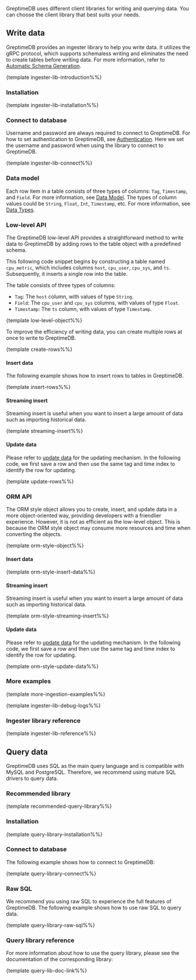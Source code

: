 
GreptimeDB uses different client libraries for writing and querying data.
You can choose the client library that best suits your needs.

## Write data

GreptimeDB provides an ingester library to help you write data.
It utilizes the gRPC protocol,
which supports schemaless writing and eliminates the need to create tables before writing data.
For more information, refer to [Automatic Schema Generation](/user-guide/write-data/overview.md#automatic-schema-generation).

{template ingester-lib-introduction%%}

### Installation

{template ingester-lib-installation%%}

### Connect to database

Username and password are always required to connect to GreptimeDB.
For how to set authentication to GreptimeDB, see [Authentication](/user-guide/clients/authentication.md).
Here we set the username and password when using the library to connect to GreptimeDB.

{template ingester-lib-connect%%}

### Data model

Each row item in a table consists of three types of columns: `Tag`, `Timestamp`, and `Field`. For more information, see [Data Model](/user-guide/concepts/data-model.md).
The types of column values could be `String`, `Float`, `Int`, `Timestamp`, etc. For more information, see [Data Types](/reference/sql/data-types.md).

### Low-level API

The GreptimeDB low-level API provides a straightforward method to write data to GreptimeDB 
by adding rows to the table object with a predefined schema.

This following code snippet begins by constructing a table named `cpu_metric`,
which includes columns `host`, `cpu_user`, `cpu_sys`, and `ts`. 
Subsequently, it inserts a single row into the table.

The table consists of three types of columns:

- `Tag`: The `host` column, with values of type `String`.
- `Field`: The `cpu_user` and `cpu_sys` columns, with values of type `Float`.
- `Timestamp`: The `ts` column, with values of type `Timestamp`.

{template low-level-object%%}

To improve the efficiency of writing data, you can create multiple rows at once to write to GreptimeDB.

{template create-rows%%}

#### Insert data

The following example shows how to insert rows to tables in GreptimeDB.

{template insert-rows%%}

#### Streaming insert

Streaming insert is useful when you want to insert a large amount of data such as importing historical data.

{template streaming-insert%%}

#### Update data

Please refer to [update data](/user-guide/write-data/overview.md#update-data) for the updating mechanism.
In the following code, we first save a row and then use the same tag and time index to identify the row for updating.

{template update-rows%%}

<!-- TODO ### Delete Metrics -->

### ORM API

The ORM style object allows you to create, insert, and update data in a more object-oriented way,
providing developers with a friendlier experience.
However, it is not as efficient as the low-level object.
This is because the ORM style object may consume more resources and time when converting the objects.

{template orm-style-object%%}

#### Insert data

{template orm-style-insert-data%%}

#### Streaming insert

Streaming insert is useful when you want to insert a large amount of data such as importing historical data.

{template orm-style-streaming-insert%%}

#### Update data

Please refer to [update data](/user-guide/write-data/overview.md#update-data) for the updating mechanism.
In the following code, we first save a row and then use the same tag and time index to identify the row for updating.

{template orm-style-update-data%%}

### More examples

{template more-ingestion-examples%%}

{template ingester-lib-debug-logs%%}

### Ingester library reference

{template ingester-lib-reference%%}

## Query data

GreptimeDB uses SQL as the main query language and is compatible with MySQL and PostgreSQL.
Therefore, we recommend using mature SQL drivers to query data.

### Recommended library

{template recommended-query-library%%}

### Installation

{template query-library-installation%%}

### Connect to database

The following example shows how to connect to GreptimeDB:

{template query-library-connect%%}

### Raw SQL

We recommend you using raw SQL to experience the full features of GreptimeDB.
The following example shows how to use raw SQL to query data.

{template query-library-raw-sql%%}

### Query library reference

For more information about how to use the query library, please see the documentation of the corresponding library:

{template query-lib-doc-link%%}
